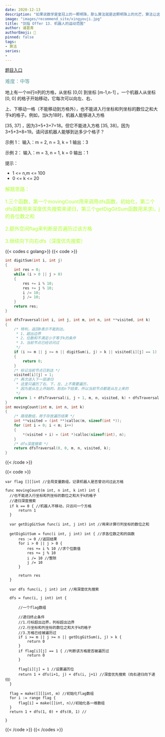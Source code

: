 ```yaml
---
date: 2020-12-13
description: "如果说数学是皇冠上的一颗明珠，那么算法就是这颗明珠上的光芒，算法让这颗明珠更加熠熠生辉，为科技进步和社会发展照亮了前进的路"
image: "images/recommend_site/xingyouji.jpg"
title: "剑指 Offer 13. 机器人的运动范围"
author: 诸葛青
authorEmoji: 🎅
pinned: false
tags:
- 算法
series:
-  
---
```

[题目入口](https://leetcode-cn.com/problems/ji-qi-ren-de-yun-dong-fan-wei-lcof/solution/xiang-xin-qi-ji-de-ren-by-zhu-ge-qing-2-fea1/)

<font color=CadetBlue size=3 >难度：中等</font>


地上有一个m行n列的方格，从坐标 [0,0] 到坐标 [m-1,n-1] 。一个机器人从坐标 [0, 0] 的格子开始移动，它每次可以向左、右、

上、下移动一格（不能移动到方格外），也不能进入行坐标和列坐标的数位之和大于k的格子。例如，当k为18时，机器人能够进入方格 

[35, 37] ，因为3+5+3+7=18。但它不能进入方格 [35, 38]，因为3+5+3+8=19。请问该机器人能够到达多少个格子？

 

示例 1：
输入：m = 2, n = 3, k = 1
输出：3

示例 2：
输入：m = 3, n = 1, k = 0
输出：1



提示：

* 1 <= n,m <= 100
* 0 <= k <= 20


<font color=GreenYellow size=3 >解题思路：

1.三个函数，第一个movingCount用来调用dfs函数，初始化，第二个dfs函数用来深度优先搜索来递归，第三个getDigGitSum函数用来求i，j的各位数之和

2.额外空间flag来判断是否遍历过该方格

3.继续向下向右dfs（深度优先搜索）</font>


{{< codes c golang>}}
  {{< code >}}

```c
int digitSum(int i, int j)
{
    int res = 0;
    while (i > 0 || j > 0)
    {
        res += i % 10;
        res += j % 10;
        i /= 10;
        j /= 10;
    }
    return res;
}

int dfsTraversal(int i, int j, int m, int n, int **visited, int k)
{
    /* 特判，返回0表示不能到达。
     * 1、超出边界
     * 2、位数和不满足小于等于k的条件
     * 3、当前节点已经访问过
     */
    if (i >= m || j >= n || digitSum(i, j) > k || visited[i][j] == 1)
    {
        return 0;
    }
    /* 标记当前节点已到达 */
    visited[i][j] = 1;
    /* 再次进入下一层递归
     * 这里只遍历了右、下，左、上不需要遍历，
     * 因为是从左上开始的，到右n下结束，所以当前节点都是从左上来的
     */
    return 1 + dfsTraversal(i, j + 1, m, n, visited, k) + dfsTraversal(i + 1, j, m, n, visited, k);
}
int movingCount(int m, int n, int k)
{
    /* 路径数组，用于存放遍历结果 */
    int **visited = (int **)calloc(m, sizeof(int *));
    for (int i = 0; i < m; i++)
    {
        *(visited + i) = (int *)calloc(sizeof(int), n);
    }
    /* dfs深度搜索 */
    return dfsTraversal(0, 0, m, n, visited, k);
}
```

  {{< /code >}}

  {{< code >}}

  ```golang
  var flag [][]int //全局变量数组，记录机器人是否曾访问过此方格

func movingCount(m int, n int, k int) int {
	//也不能进入行坐标和列坐标的数位之和大于k的格子
	//递归深度搜索
	if k == 0 { //机器人不移动，只访问一个方格
		return 1
	}

	var getDigGitSum func(i int, j int) int //用来计算行列坐标的数位之和

	getDigGitSum = func(i int, j int) int { //求各位数之和的函数
		res := 0 //返回结果
		for i > 0 || j > 0 {
			res += i % 10 //求个位数值
			res += j % 10 
			i /= 10 //整除
			j /= 10
		}

		return res
	}

	var dfs func(i, j int) int //用深度优先搜索

	dfs = func(i, j int) int {

		//一个flag数组

		//递归终止条件
        //1.行标超出边界，列标超出边界
        //2.行坐标和列坐标的数位之和大于k的格子
        //3.方格已经被遍历过  
		if i >= m || j >= n || getDigGitSum(i, j) > k {
			return 0
		}
		if flag[i][j] == 1 { //判断该方格是否被遍历过
			return 0 
		}
	
		flag[i][j] = 1 //设置遍历位
		return 1 + dfs(i+1, j) + dfs(i, j+1) //深度优先搜索（向右递归向下递归）
	}

	flag = make([][]int, m) //初始化flag数组
	for i := range flag {
		flag[i] = make([]int, n)//初始化各一维数组
	}
	return 1 + dfs(1, 0) + dfs(0, 1) //

}
  ```
  {{< /code >}}
{{< /codes >}}